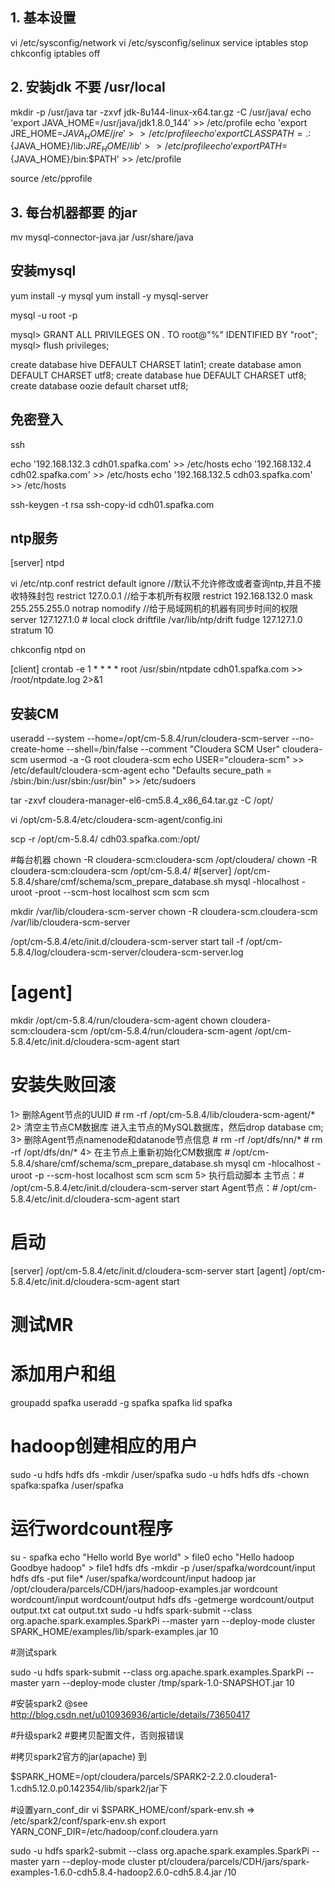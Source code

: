 ## 1. 基本设置
vi /etc/sysconfig/network
vi /etc/sysconfig/selinux 
service iptables stop
chkconfig iptables off
## 2. 安装jdk 不要 /usr/local
mkdir -p /usr/java
tar -zxvf jdk-8u144-linux-x64.tar.gz  -C /usr/java/
echo 'export JAVA_HOME=/usr/java/jdk1.8.0_144' >> /etc/profile
echo 'export JRE_HOME=${JAVA_HOME}/jre' >> /etc/profile
echo 'export CLASSPATH=.:${JAVA_HOME}/lib:${JRE_HOME}/lib' >> /etc/profile
echo 'export PATH=${JAVA_HOME}/bin:$PATH' >> /etc/profile

source /etc/pprofile

## 3. 每台机器都要 的jar
mv mysql-connector-java.jar  /usr/share/java

## 安装mysql 
yum install -y mysql
yum install -y mysql-server

mysql -u root -p

 
mysql> GRANT ALL PRIVILEGES ON *.* TO root@"%" IDENTIFIED BY "root";
mysql> flush privileges;

create database hive DEFAULT CHARSET latin1; 
create database amon DEFAULT CHARSET utf8;
create database hue DEFAULT CHARSET utf8;
create database oozie default charset utf8;


## 免密登入
ssh 

echo '192.168.132.3  cdh01.spafka.com' >> /etc/hosts
echo '192.168.132.4  cdh02.spafka.com' >> /etc/hosts
echo '192.168.132.5  cdh03.spafka.com' >> /etc/hosts

ssh-keygen -t rsa 
ssh-copy-id cdh01.spafka.com


## ntp服务

[server]
ntpd 

vi /etc/ntp.conf
restrict default ignore   //默认不允许修改或者查询ntp,并且不接收特殊封包
restrict 127.0.0.1        //给于本机所有权限
restrict 192.168.132.0 mask 255.255.255.0 notrap nomodify  //给于局域网机的机器有同步时间的权限
server 127.127.1.0     # local clock
driftfile /var/lib/ntp/drift
fudge   127.127.1.0 stratum 10


chkconfig ntpd on

[client]
crontab -e 
1 * * * * root /usr/sbin/ntpdate cdh01.spafka.com >> /root/ntpdate.log 2>&1

## 安装CM
useradd --system --home=/opt/cm-5.8.4/run/cloudera-scm-server --no-create-home --shell=/bin/false --comment "Cloudera SCM User" cloudera-scm
usermod -a -G root cloudera-scm
echo USER=\"cloudera-scm\" >> /etc/default/cloudera-scm-agent
echo "Defaults secure_path = /sbin:/bin:/usr/sbin:/usr/bin" >> /etc/sudoers

tar -zxvf cloudera-manager-el6-cm5.8.4_x86_64.tar.gz -C /opt/

 

vi /opt/cm-5.8.4/etc/cloudera-scm-agent/config.ini 

scp -r /opt/cm-5.8.4/ cdh03.spafka.com:/opt/ 

#每台机器 
chown -R cloudera-scm:cloudera-scm /opt/cloudera/
chown -R cloudera-scm:cloudera-scm /opt/cm-5.8.4/
#[server]
/opt/cm-5.8.4/share/cmf/schema/scm_prepare_database.sh mysql -hlocalhost -uroot -proot --scm-host localhost scm scm scm

mkdir /var/lib/cloudera-scm-server
chown -R cloudera-scm.cloudera-scm /var/lib/cloudera-scm-server

/opt/cm-5.8.4/etc/init.d/cloudera-scm-server start
tail -f /opt/cm-5.8.4/log/cloudera-scm-server/cloudera-scm-server.log
# [agent]
mkdir /opt/cm-5.8.4/run/cloudera-scm-agent
chown cloudera-scm:cloudera-scm /opt/cm-5.8.4/run/cloudera-scm-agent
/opt/cm-5.8.4/etc/init.d/cloudera-scm-agent start


# 安装失败回滚
1> 删除Agent节点的UUID 
      # rm -rf /opt/cm-5.8.4/lib/cloudera-scm-agent/*
2>  清空主节点CM数据库
      进入主节点的MySQL数据库，然后drop database cm;
3> 删除Agent节点namenode和datanode节点信息
     # rm -rf /opt/dfs/nn/*
     # rm -rf /opt/dfs/dn/*
4> 在主节点上重新初始化CM数据库
     # /opt/cm-5.8.4/share/cmf/schema/scm_prepare_database.sh mysql cm -hlocalhost -uroot -p --scm-host localhost scm scm scm
5> 执行启动脚本
     主节点：# /opt/cm-5.8.4/etc/init.d/cloudera-scm-server start
     Agent节点：# /opt/cm-5.8.4/etc/init.d/cloudera-scm-agent start

# 启动
[server]
/opt/cm-5.8.4/etc/init.d/cloudera-scm-server start
[agent]
/opt/cm-5.8.4/etc/init.d/cloudera-scm-agent start


# 测试MR 
# 添加用户和组
groupadd spafka
useradd -g spafka spafka
lid spafka

# hadoop创建相应的用户
sudo -u hdfs hdfs dfs -mkdir /user/spafka
sudo -u hdfs hdfs dfs -chown spafka:spafka /user/spafka

# 运行wordcount程序
su - spafka
echo "Hello world Bye world" > file0
echo "Hello hadoop Goodbye hadoop" > file1
hdfs dfs -mkdir -p /user/spafka/wordcount/input
hdfs dfs -put file* /user/spafka/wordcount/input
hadoop jar /opt/cloudera/parcels/CDH/jars/hadoop-examples.jar wordcount wordcount/input wordcount/output
hdfs dfs -getmerge wordcount/output output.txt
cat output.txt
sudo -u hdfs spark-submit --class org.apache.spark.examples.SparkPi --master yarn --deploy-mode cluster SPARK_HOME/examples/lib/spark-examples.jar 10

#测试spark

sudo -u hdfs spark-submit --class org.apache.spark.examples.SparkPi --master yarn --deploy-mode cluster /tmp/spark-1.0-SNAPSHOT.jar 10



#安装spark2 @see http://blog.csdn.net/u010936936/article/details/73650417

#升级spark2
#要拷贝配置文件，否则报错误

#拷贝spark2官方的jar(apache) 到 

$SPARK_HOME=/opt/cloudera/parcels/SPARK2-2.2.0.cloudera1-1.cdh5.12.0.p0.142354/lib/spark2/jar下

#设置yarn_conf_dir
vi $SPARK_HOME/conf/spark-env.sh => /etc/spark2/conf/spark-env.sh
export YARN_CONF_DIR=/etc/hadoop/conf.cloudera.yarn

sudo -u hdfs spark2-submit --class org.apache.spark.examples.SparkPi --master yarn --deploy-mode cluster pt/cloudera/parcels/CDH/jars/spark-examples-1.6.0-cdh5.8.4-hadoop2.6.0-cdh5.8.4.jar /10
